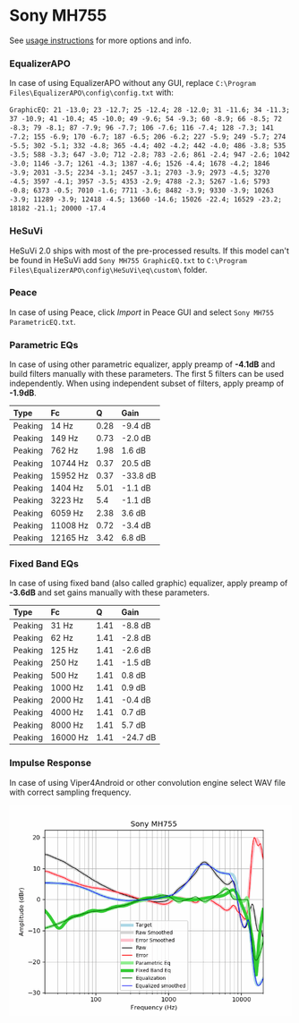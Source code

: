 # Sony MH755
See [usage instructions](https://github.com/jaakkopasanen/AutoEq#usage) for more options and info.

### EqualizerAPO
In case of using EqualizerAPO without any GUI, replace `C:\Program Files\EqualizerAPO\config\config.txt`
with:
```
GraphicEQ: 21 -13.0; 23 -12.7; 25 -12.4; 28 -12.0; 31 -11.6; 34 -11.3; 37 -10.9; 41 -10.4; 45 -10.0; 49 -9.6; 54 -9.3; 60 -8.9; 66 -8.5; 72 -8.3; 79 -8.1; 87 -7.9; 96 -7.7; 106 -7.6; 116 -7.4; 128 -7.3; 141 -7.2; 155 -6.9; 170 -6.7; 187 -6.5; 206 -6.2; 227 -5.9; 249 -5.7; 274 -5.5; 302 -5.1; 332 -4.8; 365 -4.4; 402 -4.2; 442 -4.0; 486 -3.8; 535 -3.5; 588 -3.3; 647 -3.0; 712 -2.8; 783 -2.6; 861 -2.4; 947 -2.6; 1042 -3.0; 1146 -3.7; 1261 -4.3; 1387 -4.6; 1526 -4.4; 1678 -4.2; 1846 -3.9; 2031 -3.5; 2234 -3.1; 2457 -3.1; 2703 -3.9; 2973 -4.5; 3270 -4.5; 3597 -4.1; 3957 -3.5; 4353 -2.9; 4788 -2.3; 5267 -1.6; 5793 -0.8; 6373 -0.5; 7010 -1.6; 7711 -3.6; 8482 -3.9; 9330 -3.9; 10263 -3.9; 11289 -3.9; 12418 -4.5; 13660 -14.6; 15026 -22.4; 16529 -23.2; 18182 -21.1; 20000 -17.4
```

### HeSuVi
HeSuVi 2.0 ships with most of the pre-processed results. If this model can't be found in HeSuVi add
`Sony MH755 GraphicEQ.txt` to `C:\Program Files\EqualizerAPO\config\HeSuVi\eq\custom\` folder.

### Peace
In case of using Peace, click *Import* in Peace GUI and select `Sony MH755 ParametricEQ.txt`.

### Parametric EQs
In case of using other parametric equalizer, apply preamp of **-4.1dB** and build filters manually
with these parameters. The first 5 filters can be used independently.
When using independent subset of filters, apply preamp of **-1.9dB**.

| Type    | Fc       |    Q | Gain     |
|:--------|:---------|:-----|:---------|
| Peaking | 14 Hz    | 0.28 | -9.4 dB  |
| Peaking | 149 Hz   | 0.73 | -2.0 dB  |
| Peaking | 762 Hz   | 1.98 | 1.6 dB   |
| Peaking | 10744 Hz | 0.37 | 20.5 dB  |
| Peaking | 15952 Hz | 0.37 | -33.8 dB |
| Peaking | 1404 Hz  | 5.01 | -1.1 dB  |
| Peaking | 3223 Hz  | 5.4  | -1.1 dB  |
| Peaking | 6059 Hz  | 2.38 | 3.6 dB   |
| Peaking | 11008 Hz | 0.72 | -3.4 dB  |
| Peaking | 12165 Hz | 3.42 | 6.8 dB   |

### Fixed Band EQs
In case of using fixed band (also called graphic) equalizer, apply preamp of **-3.6dB** and set
gains manually with these parameters.

| Type    | Fc       |    Q | Gain     |
|:--------|:---------|:-----|:---------|
| Peaking | 31 Hz    | 1.41 | -8.8 dB  |
| Peaking | 62 Hz    | 1.41 | -2.8 dB  |
| Peaking | 125 Hz   | 1.41 | -2.6 dB  |
| Peaking | 250 Hz   | 1.41 | -1.5 dB  |
| Peaking | 500 Hz   | 1.41 | 0.8 dB   |
| Peaking | 1000 Hz  | 1.41 | 0.9 dB   |
| Peaking | 2000 Hz  | 1.41 | -0.4 dB  |
| Peaking | 4000 Hz  | 1.41 | 0.7 dB   |
| Peaking | 8000 Hz  | 1.41 | 5.7 dB   |
| Peaking | 16000 Hz | 1.41 | -24.7 dB |

### Impulse Response
In case of using Viper4Android or other convolution engine select WAV file with correct sampling frequency.

![](https://raw.githubusercontent.com/jaakkopasanen/AutoEq/master/results/oratory1990/harman_in-ear_2017-1/Sony%20MH755/Sony%20MH755.png)